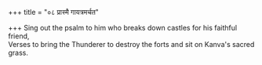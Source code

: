 +++
title = "०८ प्रास्मै गायत्रमर्चत"

+++
Sing out the psalm to him who breaks down castles for his faithful friend,  
     Verses to bring the Thunderer to destroy the forts and sit on Kanva's sacred grass.